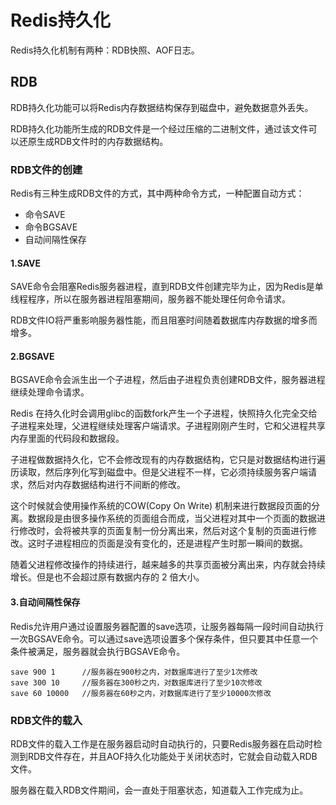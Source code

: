 # Redis持久化

Redis持久化机制有两种：RDB快照、AOF日志。

## RDB

RDB持久化功能可以将Redis内存数据结构保存到磁盘中，避免数据意外丢失。

RDB持久化功能所生成的RDB文件是一个经过压缩的二进制文件，通过该文件可以还原生成RDB文件时的内存数据结构。

### RDB文件的创建

Redis有三种生成RDB文件的方式，其中两种命令方式，一种配置自动方式：

- 命令SAVE
- 命令BGSAVE
- 自动间隔性保存

#### 1.SAVE

SAVE命令会阻塞Redis服务器进程，直到RDB文件创建完毕为止，因为Redis是单线程程序，所以在服务器进程阻塞期间，服务器不能处理任何命令请求。

RDB文件IO将严重影响服务器性能，而且阻塞时间随着数据库内存数据的增多而增多。

#### 2.BGSAVE

BGSAVE命令会派生出一个子进程，然后由子进程负责创建RDB文件，服务器进程继续处理命令请求。

Redis 在持久化时会调用glibc的函数fork产生一个子进程，快照持久化完全交给子进程来处理，父进程继续处理客户端请求。子进程刚刚产生时，它和父进程共享内存里面的代码段和数据段。

子进程做数据持久化，它不会修改现有的内存数据结构，它只是对数据结构进行遍历读取，然后序列化写到磁盘中。但是父进程不一样，它必须持续服务客户端请求，然后对内存数据结构进行不间断的修改。

这个时候就会使用操作系统的COW(Copy On Write) 机制来进行数据段页面的分离。数据段是由很多操作系统的页面组合而成，当父进程对其中一个页面的数据进行修改时，会将被共享的页面复制一份分离出来，然后对这个复制的页面进行修改。这时子进程相应的页面是没有变化的，还是进程产生时那一瞬间的数据。

随着父进程修改操作的持续进行，越来越多的共享页面被分离出来，内存就会持续增长。但是也不会超过原有数据内存的 2 倍大小。

#### 3.自动间隔性保存

Redis允许用户通过设置服务器配置的save选项，让服务器每隔一段时间自动执行一次BGSAVE命令。可以通过save选项设置多个保存条件，但只要其中任意一个条件被满足，服务器就会执行BGSAVE命令。

```redis
save 900 1		//服务器在900秒之内，对数据库进行了至少1次修改
save 300 10		//服务器在300秒之内，对数据库进行了至少10次修改
save 60 10000	//服务器在60秒之内，对数据库进行了至少10000次修改
```

### RDB文件的载入

RDB文件的载入工作是在服务器启动时自动执行的，只要Redis服务器在启动时检测到RDB文件存在，并且AOF持久化功能处于关闭状态时，它就会自动载入RDB文件。

服务器在载入RDB文件期间，会一直处于阻塞状态，知道载入工作完成为止。









